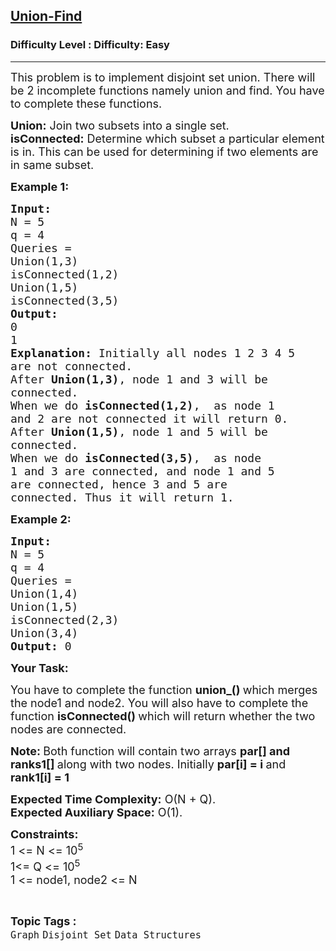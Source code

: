 <h2><a href="https://www.geeksforgeeks.org/problems/union-find/1?itm_source=geeksforgeeks&itm_medium=article&itm_campaign=practice_card">Union-Find</a></h2><h3>Difficulty Level : Difficulty: Easy</h3><hr><div class="problems_problem_content__Xm_eO"><p><span style="font-size:18px">This problem is to implement disjoint set union. There will be 2 incomplete functions namely union and find. You have to complete these functions.&nbsp;</span></p>

<p><span style="font-size:18px"><strong>Union:</strong> Join two subsets into a single set.<br>
<strong>isConnected:</strong> Determine which subset a particular element is in. This can be used for determining if two elements are in same subset.</span></p>

<p><span style="font-size:18px"><strong>Example 1:</strong></span></p>

<pre><span style="font-size:18px"><strong>Input:
</strong>N = 5
q = 4
Queries = 
Union(1,3)
isConnected(1,2)
Union(1,5)
isConnected(3,5)
<strong>Output:
</strong>0
1<strong>
Explanation: </strong>Initially all nodes 1 2 3 4 5
are not connected.&nbsp;
After <strong>Union(1,3)</strong>, node 1 and 3 will be
connected.
When we do <strong>isConnected(</strong><strong>1,2)</strong>,&nbsp; as node 1
and 2&nbsp;are not connected it will return 0.
After <strong>Union(1,5)</strong>, node 1 and 5&nbsp;will be
connected.
When we do <strong>isConnected(3,5</strong><strong>)</strong>,&nbsp; as node
1 and 3&nbsp;are&nbsp;connected, and node 1 and 5
are connected, hence 3 and 5 are
connected.&nbsp;Thus it will return 1.</span></pre>

<p><span style="font-size:18px"><strong>Example 2:</strong></span></p>

<pre><span style="font-size:18px"><strong>Input:
</strong>N = 5
q = 4
Queries = 
Union(1,4)
Union(1,5)
isConnected(2,3)
Union(3,4)
<strong>Output: </strong>0</span>
</pre>

<p><span style="font-size:18px"><strong>Your Task:</strong></span></p>

<p><span style="font-size:18px">You have to complete the function <strong>union_() </strong>which merges the node1 and node2. You will also have to complete the function <strong>isConnected() </strong>which will return whether the two nodes are connected.</span></p>

<p><strong><span style="font-size:18px">Note:&nbsp;</span></strong><span style="font-size:18px">Both function will contain two arrays&nbsp;<strong>par[] and ranks1[]&nbsp;</strong>along with two nodes. Initially&nbsp;<strong>par[i] = i </strong>and <strong>rank1[i] = 1&nbsp;</strong></span></p>

<p><span style="font-size:18px"><strong>Expected Time Complexity:</strong>&nbsp;O(N + Q).<br>
<strong>Expected Auxiliary Space:</strong>&nbsp;O(1).</span></p>

<p><span style="font-size:18px"><strong>Constraints:&nbsp;</strong><br>
1 &lt;= N &lt;= 10<sup>5</sup><br>
1&lt;= Q &lt;= 10<sup>5</sup><br>
1 &lt;= node1, node2 &lt;= N</span></p>
</div><br><p><span style=font-size:18px><strong>Topic Tags : </strong><br><code>Graph</code>&nbsp;<code>Disjoint Set</code>&nbsp;<code>Data Structures</code>&nbsp;